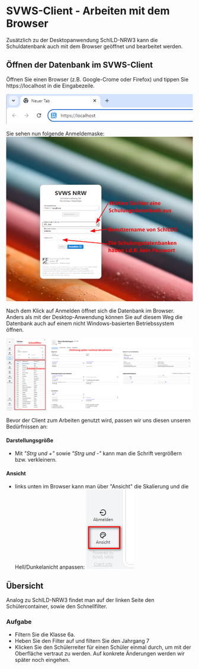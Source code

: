 # SVWS-Client - Arbeiten mit dem Browser

Zusätzlich zu der Desktopanwendung SchILD-NRW3 kann die Schuldatenbank auch mit dem Browser geöffnet und bearbeitet werden.

## Öffnen der Datenbank im SVWS-Client
Öffnen Sie einen Browser (z.B. Google-Crome oder Firefox) und tippen Sie https://localhost in die Eingabezeile.

![Öffnen mit dem Browser](./graphics/vonS2nachS3_uebersicht_svwsClient_aufruf.png) 

Sie sehen nun folgende Anmeldemaske:
![Öffnen mit dem Browser](./graphics/vonS2nachS3_uebersicht_svwsClient_LogIn.png)


Nach dem Klick auf Anmelden öffnet sich die Datenbank im Browser. Anders als mit der Desktop-Anwendung können Sie auf diesem Weg die Datenbank auch auf einem nicht Windows-basierten Betriebssystem öffnen.


![Öffnen mit dem Browser](./graphics/vonS2nachS3_uebersicht_svwsClient_startseite.png)

Bevor der Client zum Arbeiten genutzt wird, passen wir uns diesen unseren Bedürfnissen an:

#### Darstellungsgröße
* Mit *"Strg und +"* sowie *"Strg und -"* kann man die Schrift vergrößern bzw. verkleinern.

#### Ansicht
* links unten im Browser kann man über "Ansicht" die Skalierung und die Hell/Dunkelanicht anpassen:
![Öffnen mit dem Browser](./graphics/vonS2nachS3_uebersicht_svwsClient_ansicht.png)


## Übersicht
Analog zu SchILD-NRW3 findet man auf der linken Seite den Schülercontainer, sowie den Schnellfilter.



### Aufgabe
* Filtern Sie die Klasse 6a.
* Heben Sie den Filter auf und filtern Sie den Jahrgang 7
* Klicken Sie den Schülerreiter für einen Schüler einmal durch, um mit der Oberfläche vertraut zu werden. Auf konkrete Änderungen werden wir später noch eingehen.

